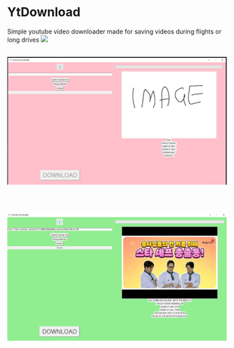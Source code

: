 # YtDownload
Simple youtube video downloader made for saving videos during flights or long drives
![](images/filesname%20image.jpg)
<br>
<br>

![alt text](https://github.com/ericheose/YtDownload/blob/main/images/image2.JPG?raw=true)

<br>
<br>

![alt text](https://github.com/ericheose/YtDownload/blob/main/images/image.jpg?raw=true)
